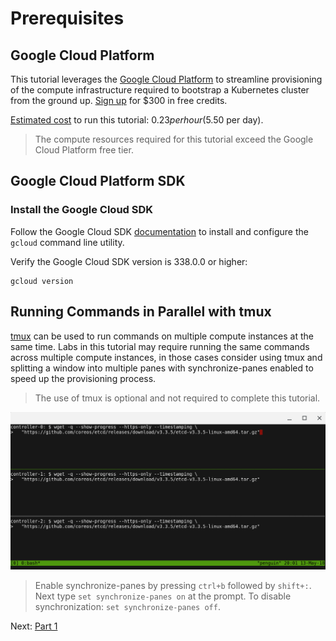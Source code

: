 # Prerequisites

## Google Cloud Platform

This tutorial leverages the [Google Cloud Platform](https://cloud.google.com/) to streamline provisioning of the compute infrastructure required to bootstrap a Kubernetes cluster from the ground up. [Sign up](https://cloud.google.com/free/) for $300 in free credits.

[Estimated cost](https://cloud.google.com/products/calculator#id=873932bc-0840-4176-b0fa-a8cfd4ca61ae) to run this tutorial: $0.23 per hour ($5.50 per day).

> The compute resources required for this tutorial exceed the Google Cloud Platform free tier.

## Google Cloud Platform SDK

### Install the Google Cloud SDK

Follow the Google Cloud SDK [documentation](https://cloud.google.com/sdk/) to install and configure the `gcloud` command line utility.

Verify the Google Cloud SDK version is 338.0.0 or higher:

```
gcloud version
```

## Running Commands in Parallel with tmux

[tmux](https://github.com/tmux/tmux/wiki) can be used to run commands on multiple compute instances at the same time. Labs in this tutorial may require running the same commands across multiple compute instances, in those cases consider using tmux and splitting a window into multiple panes with synchronize-panes enabled to speed up the provisioning process.

> The use of tmux is optional and not required to complete this tutorial.

![tmux screenshot](images/tmux-screenshot.png)

> Enable synchronize-panes by pressing `ctrl+b` followed by `shift+:`. Next type `set synchronize-panes on` at the prompt. To disable synchronization: `set synchronize-panes off`.

Next: [Part 1](02-part-01.md)
